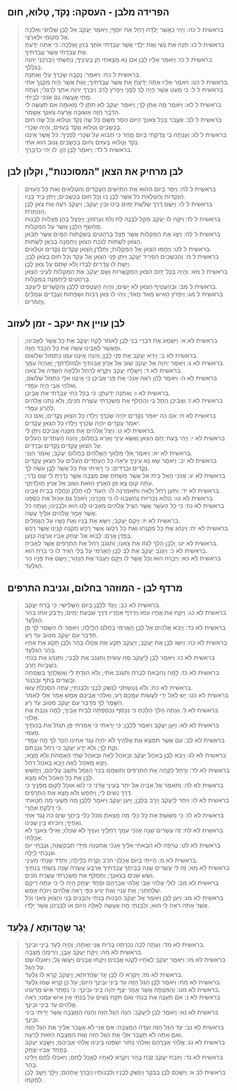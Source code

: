 
## הפרידה מלבן - העסקה: נָקֹד, טָלוּא, חוּם

> בראשית ל כה: וַיְהִי כַּאֲשֶׁר יָלְדָה רָחֵל אֶת יוֹסֵף; וַיֹּאמֶר יַעֲקֹב אֶל לָבָן שַׁלְּחֵנִי וְאֵלְכָה אֶל מְקוֹמִי וּלְאַרְצִי.  
> בראשית ל כו: תְּנָה אֶת נָשַׁי וְאֶת יְלָדַי אֲשֶׁר עָבַדְתִּי אֹתְךָ בָּהֵן וְאֵלֵכָה:  כִּי אַתָּה יָדַעְתָּ אֶת עֲבֹדָתִי אֲשֶׁר עֲבַדְתִּיךָ.  
> בראשית ל כז: וַיֹּאמֶר אֵלָיו לָבָן אִם נָא מָצָאתִי חֵן בְּעֵינֶיךָ; נִחַשְׁתִּי וַיְבָרְכֵנִי יְהוָה בִּגְלָלֶךָ.  
> בראשית ל כח: וַיֹּאמַר:  נָקְבָה שְׂכָרְךָ עָלַי וְאֶתֵּנָה.  
> בראשית ל כט: וַיֹּאמֶר אֵלָיו אַתָּה יָדַעְתָּ אֵת אֲשֶׁר עֲבַדְתִּיךָ; וְאֵת אֲשֶׁר הָיָה מִקְנְךָ אִתִּי.  
> בראשית ל ל: כִּי מְעַט אֲשֶׁר הָיָה לְךָ לְפָנַי וַיִּפְרֹץ לָרֹב וַיְבָרֶךְ יְהוָה אֹתְךָ לְרַגְלִי; וְעַתָּה מָתַי אֶעֱשֶׂה גַם אָנֹכִי לְבֵיתִי.  
> בראשית ל לא: וַיֹּאמֶר מָה אֶתֶּן לָךְ; וַיֹּאמֶר יַעֲקֹב לֹא תִתֶּן לִי מְאוּמָה אִם תַּעֲשֶׂה לִּי הַדָּבָר הַזֶּה אָשׁוּבָה אֶרְעֶה צֹאנְךָ אֶשְׁמֹר.  
> בראשית ל לב: אֶעֱבֹר בְּכָל צֹאנְךָ הַיּוֹם הָסֵר מִשָּׁם כָּל שֶׂה נָקֹד וְטָלוּא וְכָל שֶׂה חוּם בַּכְּשָׂבִים וְטָלוּא וְנָקֹד בָּעִזִּים; וְהָיָה שְׂכָרִי.  
> בראשית ל לג: וְעָנְתָה בִּי צִדְקָתִי בְּיוֹם מָחָר כִּי תָבוֹא עַל שְׂכָרִי לְפָנֶיךָ:  כֹּל אֲשֶׁר אֵינֶנּוּ נָקֹד וְטָלוּא בָּעִזִּים וְחוּם בַּכְּשָׂבִים גָּנוּב הוּא אִתִּי.  
> בראשית ל לד: וַיֹּאמֶר לָבָן הֵן:  לוּ יְהִי כִדְבָרֶךָ.  

## לבן מרחיק את הצאן "המסוכנות", וקלון לבן

> בראשית ל לה: וַיָּסַר בַּיּוֹם הַהוּא אֶת הַתְּיָשִׁים הָעֲקֻדִּים וְהַטְּלֻאִים וְאֵת כָּל הָעִזִּים הַנְּקֻדּוֹת וְהַטְּלֻאֹת כֹּל אֲשֶׁר לָבָן בּוֹ וְכָל חוּם בַּכְּשָׂבִים; וַיִּתֵּן בְּיַד בָּנָיו.  
> בראשית ל לו: וַיָּשֶׂם דֶּרֶךְ שְׁלֹשֶׁת יָמִים בֵּינוֹ וּבֵין יַעֲקֹב; וְיַעֲקֹב רֹעֶה אֶת צֹאן לָבָן הַנּוֹתָרֹת.  
> בראשית ל לז: וַיִּקַּח לוֹ יַעֲקֹב מַקַּל לִבְנֶה לַח וְלוּז וְעַרְמוֹן; וַיְפַצֵּל בָּהֵן פְּצָלוֹת לְבָנוֹת מַחְשֹׂף הַלָּבָן אֲשֶׁר עַל הַמַּקְלוֹת.  
> בראשית ל לח: וַיַּצֵּג אֶת הַמַּקְלוֹת אֲשֶׁר פִּצֵּל בָּרְהָטִים בְּשִׁקְתוֹת הַמָּיִם אֲשֶׁר תָּבֹאןָ הַצֹּאן לִשְׁתּוֹת לְנֹכַח הַצֹּאן וַיֵּחַמְנָה בְּבֹאָן לִשְׁתּוֹת.  
> בראשית ל לט: וַיֶּחֱמוּ הַצֹּאן אֶל הַמַּקְלוֹת; וַתֵּלַדְןָ הַצֹּאן עֲקֻדִּים נְקֻדִּים וּטְלֻאִים.  
> בראשית ל מ: וְהַכְּשָׂבִים הִפְרִיד יַעֲקֹב וַיִּתֵּן פְּנֵי הַצֹּאן אֶל עָקֹד וְכָל חוּם בְּצֹאן לָבָן; וַיָּשֶׁת לוֹ עֲדָרִים לְבַדּוֹ וְלֹא שָׁתָם עַל צֹאן לָבָן.  
> בראשית ל מא: וְהָיָה בְּכָל יַחֵם הַצֹּאן הַמְקֻשָּׁרוֹת וְשָׂם יַעֲקֹב אֶת הַמַּקְלוֹת לְעֵינֵי הַצֹּאן בָּרְהָטִים לְיַחְמֵנָּה בַּמַּקְלוֹת.  
> בראשית ל מב: וּבְהַעֲטִיף הַצֹּאן לֹא יָשִׂים; וְהָיָה הָעֲטֻפִים לְלָבָן וְהַקְּשֻׁרִים לְיַעֲקֹב.  
> בראשית ל מג: וַיִּפְרֹץ הָאִישׁ מְאֹד מְאֹד; וַיְהִי לוֹ צֹאן רַבּוֹת וּשְׁפָחוֹת וַעֲבָדִים וּגְמַלִּים וַחֲמֹרִים.  

## לבן עויין את יעקב - זמן לעזוב

> בראשית לא א: וַיִּשְׁמַע אֶת דִּבְרֵי בְנֵי לָבָן לֵאמֹר לָקַח יַעֲקֹב אֵת כָּל אֲשֶׁר לְאָבִינוּ; וּמֵאֲשֶׁר לְאָבִינוּ עָשָׂה אֵת כָּל הַכָּבֹד הַזֶּה.  
> בראשית לא ב: וַיַּרְא יַעֲקֹב אֶת פְּנֵי לָבָן; וְהִנֵּה אֵינֶנּוּ עִמּוֹ כִּתְמוֹל שִׁלְשׁוֹם.  
> בראשית לא ג: וַיֹּאמֶר יְהוָה אֶל יַעֲקֹב שׁוּב אֶל אֶרֶץ אֲבוֹתֶיךָ וּלְמוֹלַדְתֶּךָ; וְאֶהְיֶה עִמָּךְ.  
> בראשית לא ד: וַיִּשְׁלַח יַעֲקֹב וַיִּקְרָא לְרָחֵל וּלְלֵאָה הַשָּׂדֶה אֶל צֹאנוֹ.  
> בראשית לא ה: וַיֹּאמֶר לָהֶן רֹאֶה אָנֹכִי אֶת פְּנֵי אֲבִיכֶן כִּי אֵינֶנּוּ אֵלַי כִּתְמֹל שִׁלְשֹׁם; וֵאלֹהֵי אָבִי הָיָה עִמָּדִי.  
> בראשית לא ו: וְאַתֵּנָה יְדַעְתֶּן:  כִּי בְּכָל כֹּחִי עָבַדְתִּי אֶת אֲבִיכֶן.  
> בראשית לא ז: וַאֲבִיכֶן הֵתֶל בִּי וְהֶחֱלִף אֶת מַשְׂכֻּרְתִּי עֲשֶׂרֶת מֹנִים; וְלֹא נְתָנוֹ אֱלֹהִים לְהָרַע עִמָּדִי.  
> בראשית לא ח: אִם כֹּה יֹאמַר נְקֻדִּים יִהְיֶה שְׂכָרֶךָ וְיָלְדוּ כָל הַצֹּאן נְקֻדִּים; וְאִם כֹּה יֹאמַר עֲקֻדִּים יִהְיֶה שְׂכָרֶךָ וְיָלְדוּ כָל הַצֹּאן עֲקֻדִּים.  
> בראשית לא ט: וַיַּצֵּל אֱלֹהִים אֶת מִקְנֵה אֲבִיכֶם וַיִּתֶּן לִי.  
> בראשית לא י: וַיְהִי בְּעֵת יַחֵם הַצֹּאן וָאֶשָּׂא עֵינַי וָאֵרֶא בַּחֲלוֹם; וְהִנֵּה הָעַתֻּדִים הָעֹלִים עַל הַצֹּאן עֲקֻדִּים נְקֻדִּים וּבְרֻדִּים.  
> בראשית לא יא: וַיֹּאמֶר אֵלַי מַלְאַךְ הָאֱלֹהִים בַּחֲלוֹם יַעֲקֹב; וָאֹמַר הִנֵּנִי.  
> בראשית לא יב: וַיֹּאמֶר שָׂא נָא עֵינֶיךָ וּרְאֵה כָּל הָעַתֻּדִים הָעֹלִים עַל הַצֹּאן עֲקֻדִּים נְקֻדִּים וּבְרֻדִּים:  כִּי רָאִיתִי אֵת כָּל אֲשֶׁר לָבָן עֹשֶׂה לָּךְ.  
> בראשית לא יג: אָנֹכִי הָאֵל בֵּית אֵל אֲשֶׁר מָשַׁחְתָּ שָּׁם מַצֵּבָה אֲשֶׁר נָדַרְתָּ לִּי שָׁם נֶדֶר; עַתָּה קוּם צֵא מִן הָאָרֶץ הַזֹּאת וְשׁוּב אֶל אֶרֶץ מוֹלַדְתֶּךָ.  
> בראשית לא יד: וַתַּעַן רָחֵל וְלֵאָה וַתֹּאמַרְנָה לוֹ:  הַעוֹד לָנוּ חֵלֶק וְנַחֲלָה בְּבֵית אָבִינוּ.  
> בראשית לא טו: הֲלוֹא נָכְרִיּוֹת נֶחְשַׁבְנוּ לוֹ כִּי מְכָרָנוּ; וַיֹּאכַל גַּם אָכוֹל אֶת כַּסְפֵּנוּ.  
> בראשית לא טז: כִּי כָל הָעֹשֶׁר אֲשֶׁר הִצִּיל אֱלֹהִים מֵאָבִינוּ לָנוּ הוּא וּלְבָנֵינוּ; וְעַתָּה כֹּל אֲשֶׁר אָמַר אֱלֹהִים אֵלֶיךָ עֲשֵׂה.  
> בראשית לא יז: וַיָּקָם יַעֲקֹב; וַיִּשָּׂא אֶת בָּנָיו וְאֶת נָשָׁיו עַל הַגְּמַלִּים.  
> בראשית לא יח: וַיִּנְהַג אֶת כָּל מִקְנֵהוּ וְאֶת כָּל רְכֻשׁוֹ אֲשֶׁר רָכָשׁ מִקְנֵה קִנְיָנוֹ אֲשֶׁר רָכַשׁ בְּפַדַּן אֲרָם:  לָבוֹא אֶל יִצְחָק אָבִיו אַרְצָה כְּנָעַן.  
> בראשית לא יט: וְלָבָן הָלַךְ לִגְזֹז אֶת צֹאנוֹ; וַתִּגְנֹב רָחֵל אֶת הַתְּרָפִים אֲשֶׁר לְאָבִיהָ.  
> בראשית לא כ: וַיִּגְנֹב יַעֲקֹב אֶת לֵב לָבָן הָאֲרַמִּי עַל בְּלִי הִגִּיד לוֹ כִּי בֹרֵחַ הוּא.  
> בראשית לא כא: וַיִּבְרַח הוּא וְכָל אֲשֶׁר לוֹ וַיָּקָם וַיַּעֲבֹר אֶת הַנָּהָר; וַיָּשֶׂם אֶת פָּנָיו הַר הַגִּלְעָד.  

## מרדף לבן - המוזהר בחלום, וגניבת התרפים

> בראשית לא כב: וַיֻּגַּד לְלָבָן בַּיּוֹם הַשְּׁלִישִׁי:  כִּי בָרַח יַעֲקֹב.  
> בראשית לא כג: וַיִּקַּח אֶת אֶחָיו עִמּוֹ וַיִּרְדֹּף אַחֲרָיו דֶּרֶךְ שִׁבְעַת יָמִים; וַיַּדְבֵּק אֹתוֹ בְּהַר הַגִּלְעָד.  
> בראשית לא כד: וַיָּבֹא אֱלֹהִים אֶל לָבָן הָאֲרַמִּי בַּחֲלֹם הַלָּיְלָה; וַיֹּאמֶר לוֹ הִשָּׁמֶר לְךָ פֶּן תְּדַבֵּר עִם יַעֲקֹב מִטּוֹב עַד רָע.  
> בראשית לא כה: וַיַּשֵּׂג לָבָן אֶת יַעֲקֹב; וְיַעֲקֹב תָּקַע אֶת אָהֳלוֹ בָּהָר וְלָבָן תָּקַע אֶת אֶחָיו בְּהַר הַגִּלְעָד.  
> בראשית לא כו: וַיֹּאמֶר לָבָן לְיַעֲקֹב מֶה עָשִׂיתָ וַתִּגְנֹב אֶת לְבָבִי; וַתְּנַהֵג אֶת בְּנֹתַי כִּשְׁבֻיוֹת חָרֶב.  
> בראשית לא כז: לָמָּה נַחְבֵּאתָ לִבְרֹחַ וַתִּגְנֹב אֹתִי; וְלֹא הִגַּדְתָּ לִּי וָאֲשַׁלֵּחֲךָ בְּשִׂמְחָה וּבְשִׁרִים בְּתֹף וּבְכִנּוֹר.  
> בראשית לא כח: וְלֹא נְטַשְׁתַּנִי לְנַשֵּׁק לְבָנַי וְלִבְנֹתָי; עַתָּה הִסְכַּלְתָּ עֲשׂוֹ.  
> בראשית לא כט: יֶשׁ לְאֵל יָדִי לַעֲשׂוֹת עִמָּכֶם רָע; וֵאלֹהֵי אֲבִיכֶם אֶמֶשׁ אָמַר אֵלַי לֵאמֹר הִשָּׁמֶר לְךָ מִדַּבֵּר עִם יַעֲקֹב מִטּוֹב עַד רָע.  
> בראשית לא ל: וְעַתָּה הָלֹךְ הָלַכְתָּ כִּי נִכְסֹף נִכְסַפְתָּה לְבֵית אָבִיךָ; לָמָּה גָנַבְתָּ אֶת אֱלֹהָי.  
> בראשית לא לא: וַיַּעַן יַעֲקֹב וַיֹּאמֶר לְלָבָן:  כִּי יָרֵאתִי כִּי אָמַרְתִּי פֶּן תִּגְזֹל אֶת בְּנוֹתֶיךָ מֵעִמִּי.  
> בראשית לא לב: עִם אֲשֶׁר תִּמְצָא אֶת אֱלֹהֶיךָ לֹא יִחְיֶה נֶגֶד אַחֵינוּ הַכֶּר לְךָ מָה עִמָּדִי וְקַח לָךְ; וְלֹא יָדַע יַעֲקֹב כִּי רָחֵל גְּנָבָתַם.  
> בראשית לא לג: וַיָּבֹא לָבָן בְּאֹהֶל יַעֲקֹב וּבְאֹהֶל לֵאָה וּבְאֹהֶל שְׁתֵּי הָאֲמָהֹת וְלֹא מָצָא; וַיֵּצֵא מֵאֹהֶל לֵאָה וַיָּבֹא בְּאֹהֶל רָחֵל.  
> בראשית לא לד: וְרָחֵל לָקְחָה אֶת הַתְּרָפִים וַתְּשִׂמֵם בְּכַר הַגָּמָל וַתֵּשֶׁב עֲלֵיהֶם; וַיְמַשֵּׁשׁ לָבָן אֶת כָּל הָאֹהֶל וְלֹא מָצָא.  
> בראשית לא לה: וַתֹּאמֶר אֶל אָבִיהָ אַל יִחַר בְּעֵינֵי אֲדֹנִי כִּי לוֹא אוּכַל לָקוּם מִפָּנֶיךָ כִּי דֶרֶךְ נָשִׁים לִי; וַיְחַפֵּשׂ וְלֹא מָצָא אֶת הַתְּרָפִים.  
> בראשית לא לו: וַיִּחַר לְיַעֲקֹב וַיָּרֶב בְּלָבָן; וַיַּעַן יַעֲקֹב וַיֹּאמֶר לְלָבָן מַה פִּשְׁעִי מַה חַטָּאתִי כִּי דָלַקְתָּ אַחֲרָי.  
> בראשית לא לז: כִּי מִשַּׁשְׁתָּ אֶת כָּל כֵּלַי מַה מָּצָאתָ מִכֹּל כְּלֵי בֵיתֶךָ שִׂים כֹּה נֶגֶד אַחַי וְאַחֶיךָ; וְיוֹכִיחוּ בֵּין שְׁנֵינוּ.  
> בראשית לא לח: זֶה עֶשְׂרִים שָׁנָה אָנֹכִי עִמָּךְ רְחֵלֶיךָ וְעִזֶּיךָ לֹא שִׁכֵּלוּ; וְאֵילֵי צֹאנְךָ לֹא אָכָלְתִּי.  
> בראשית לא לט: טְרֵפָה לֹא הֵבֵאתִי אֵלֶיךָ אָנֹכִי אֲחַטֶּנָּה מִיָּדִי תְּבַקְשֶׁנָּה; גְּנֻבְתִי יוֹם וּגְנֻבְתִי לָיְלָה.  
> בראשית לא מ: הָיִיתִי בַיּוֹם אֲכָלַנִי חֹרֶב וְקֶרַח בַּלָּיְלָה; וַתִּדַּד שְׁנָתִי מֵעֵינָי.  
> בראשית לא מא: זֶה לִּי עֶשְׂרִים שָׁנָה בְּבֵיתֶךָ עֲבַדְתִּיךָ אַרְבַּע עֶשְׂרֵה שָׁנָה בִּשְׁתֵּי בְנֹתֶיךָ וְשֵׁשׁ שָׁנִים בְּצֹאנֶךָ; וַתַּחֲלֵף אֶת מַשְׂכֻּרְתִּי עֲשֶׂרֶת מֹנִים.  
> בראשית לא מב: לוּלֵי אֱלֹהֵי אָבִי אֱלֹהֵי אַבְרָהָם וּפַחַד יִצְחָק הָיָה לִי כִּי עַתָּה רֵיקָם שִׁלַּחְתָּנִי; אֶת עָנְיִי וְאֶת יְגִיעַ כַּפַּי רָאָה אֱלֹהִים וַיּוֹכַח אָמֶשׁ.  
> בראשית לא מג: וַיַּעַן לָבָן וַיֹּאמֶר אֶל יַעֲקֹב הַבָּנוֹת בְּנֹתַי וְהַבָּנִים בָּנַי וְהַצֹּאן צֹאנִי וְכֹל אֲשֶׁר אַתָּה רֹאֶה לִי הוּא; וְלִבְנֹתַי מָה אֶעֱשֶׂה לָאֵלֶּה הַיּוֹם אוֹ לִבְנֵיהֶן אֲשֶׁר יָלָדוּ.  

## יְגַר שָׂהֲדוּתָא / גַּלְעֵד

> בראשית לא מד: וְעַתָּה לְכָה נִכְרְתָה בְרִית אֲנִי וָאָתָּה; וְהָיָה לְעֵד בֵּינִי וּבֵינֶךָ.  
> בראשית לא מה: וַיִּקַּח יַעֲקֹב אָבֶן; וַיְרִימֶהָ מַצֵּבָה.  
> בראשית לא מו: וַיֹּאמֶר יַעֲקֹב לְאֶחָיו לִקְטוּ אֲבָנִים וַיִּקְחוּ אֲבָנִים וַיַּעֲשׂוּ גָל; וַיֹּאכְלוּ שָׁם עַל הַגָּל.  
> בראשית לא מז: וַיִּקְרָא לוֹ לָבָן יְגַר שָׂהֲדוּתָא; וְיַעֲקֹב קָרָא לוֹ גַּלְעֵד.  
> בראשית לא מח: וַיֹּאמֶר לָבָן הַגַּל הַזֶּה עֵד בֵּינִי וּבֵינְךָ הַיּוֹם; עַל כֵּן קָרָא שְׁמוֹ גַּלְעֵד.  
> בראשית לא מט: וְהַמִּצְפָּה אֲשֶׁר אָמַר יִצֶף יְהוָה בֵּינִי וּבֵינֶךָ:  כִּי נִסָּתֵר אִישׁ מֵרֵעֵהוּ.  
> בראשית לא נ: אִם תְּעַנֶּה אֶת בְּנֹתַי וְאִם תִּקַּח נָשִׁים עַל בְּנֹתַי אֵין אִישׁ עִמָּנוּ; רְאֵה אֱלֹהִים עֵד בֵּינִי וּבֵינֶךָ.  
> בראשית לא נא: וַיֹּאמֶר לָבָן לְיַעֲקֹב:  הִנֵּה הַגַּל הַזֶּה וְהִנֵּה הַמַּצֵּבָה אֲשֶׁר יָרִיתִי בֵּינִי וּבֵינֶךָ.  
> בראשית לא נב: עֵד הַגַּל הַזֶּה וְעֵדָה הַמַּצֵּבָה:  אִם אָנִי לֹא אֶעֱבֹר אֵלֶיךָ אֶת הַגַּל הַזֶּה וְאִם אַתָּה לֹא תַעֲבֹר אֵלַי אֶת הַגַּל הַזֶּה וְאֶת הַמַּצֵּבָה הַזֹּאת לְרָעָה.  
> בראשית לא נג: אֱלֹהֵי אַבְרָהָם וֵאלֹהֵי נָחוֹר יִשְׁפְּטוּ בֵינֵינוּ אֱלֹהֵי אֲבִיהֶם; וַיִּשָּׁבַע יַעֲקֹב בְּפַחַד אָבִיו יִצְחָק.  
> בראשית לא נד: וַיִּזְבַּח יַעֲקֹב זֶבַח בָּהָר וַיִּקְרָא לְאֶחָיו לֶאֱכָל לָחֶם; וַיֹּאכְלוּ לֶחֶם וַיָּלִינוּ בָּהָר.  
> בראשית לב א: וַיַּשְׁכֵּם לָבָן בַּבֹּקֶר וַיְנַשֵּׁק לְבָנָיו וְלִבְנוֹתָיו וַיְבָרֶךְ אֶתְהֶם; וַיֵּלֶךְ וַיָּשָׁב לָבָן לִמְקֹמוֹ.  


